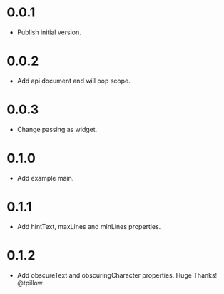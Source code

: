 # 0.0.1

  * Publish initial version.

# 0.0.2

  * Add api document and will pop scope.

# 0.0.3

  * Change passing as widget.

# 0.1.0

  * Add example main.

# 0.1.1

  * Add hintText, maxLines and minLines properties.

# 0.1.2

  * Add obscureText and obscuringCharacter properties. Huge Thanks! @tpillow
